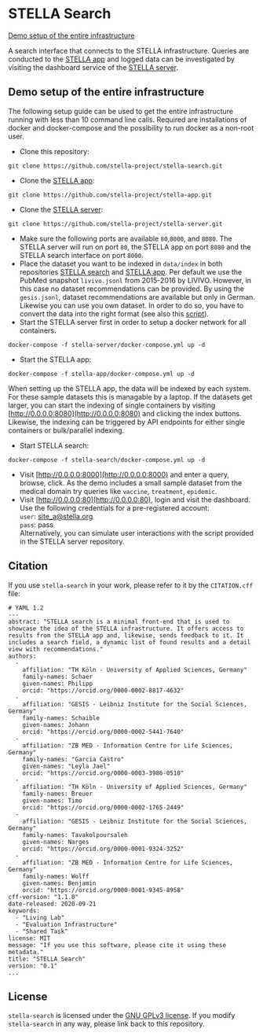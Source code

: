 # STELLA Search

[Demo setup of the entire infrastructure](https://github.com/stella-project/stella-search#demo-setup-of-the-entire-infrastructure)

A search interface that connects to the STELLA infrastructure. Queries are conducted to the [STELLA app](https://github.com/stella-project/stella-app) and logged data can be investigated by visiting the dashboard service of the [STELLA server](https://github.com/stella-project/stella-server).

## Demo setup of the entire infrastructure
The following setup guide can be used to get the entire infrastructure running with less than 10 command line calls. Required are installations of docker and docker-compose and the possibility to run docker as a non-root user.

* Clone this repository:
```
git clone https://github.com/stella-project/stella-search.git
```

* Clone the [STELLA app](https://github.com/stella-project/stella-app):
```
git clone https://github.com/stella-project/stella-app.git
```

* Clone the [STELLA server](https://github.com/stella-project/stella-server):
```
git clone https://github.com/stella-project/stella-server.git
```
* Make sure the following ports are available `80`,`8000`, and `8080`. The STELLA server will run on port `80`, the STELLA app on port `8080` and the STELLA search interface on port `8000`.   
* Place the dataset you want to be indexed in `data/index` in both repositories [STELLA search](https://github.com/stella-project/stella-search) and [STELLA app](https://github.com/stella-project/stella-app). Per default we use the PubMed snapshot `livivo.jsonl` from 2015-2016 by LIVIVO. However, in this case no dataset recommendations can be provided. By using the `gesis.jsonl`, dataset recommendations are available but only in German. Likewise you can use you own dataset. In order to do so, you have to convert the data into the right format (see also this [script](https://github.com/stella-project/stella-search/blob/master/data/convert.py)).
* Start the STELLA server first in order to setup a docker network for all containers.
```
docker-compose -f stella-server/docker-compose.yml up -d
```
* Start the STELLA app:
```
docker-compose -f stella-app/docker-compose.yml up -d
```
When setting up the STELLA app, the data will be indexed by each system. For these sample datasets this is managable by a laptop. If the datasets get larger, you can start the indexing of single containers by visiting [http://0.0.0.0:8080](http://0.0.0.0:8080) and clicking the index buttons. Likewise, the indexing can be triggered by API endpoints for either single containers or bulk/parallel indexing.
* Start STELLA search:
```
docker-compose -f stella-search/docker-compose.yml up -d
```
* Visit [http://0.0.0.0:8000](http://0.0.0.0:8000) and enter a query, browse, click. As the demo includes a small sample dataset from the medical domain try queries like `vaccine`, `treatment`, `epidemic`.
* Visit [http://0.0.0.0:80](http://0.0.0.0:80), login and visit the dashboard. Use the following credentials for a pre-registered account:  
`user`: site_a@stella.org  
`pass`: pass  
Alternatively, you can simulate user interactions with the script provided in the STELLA server repository.


## Citation

If you use `stella-search` in your work, please refer to it by the `CITATION.cff` file:


```
# YAML 1.2
---
abstract: "STELLA search is a minimal front-end that is used to showcase the idea of the STELLA infrastructure. It offers access to results from the STELLA app and, likewise, sends feedback to it. It includes a search field, a dynamic list of found results and a detail view with recommendations."
authors: 
  -
    affiliation: "TH Köln - University of Applied Sciences, Germany"
    family-names: Schaer
    given-names: Philipp
    orcid: "https://orcid.org/0000-0002-8817-4632"
  -
    affiliation: "GESIS - Leibniz Institute for the Social Sciences, Germany"
    family-names: Schaible
    given-names: Johann
    orcid: "https://orcid.org/0000-0002-5441-7640"
  -
    affiliation: "ZB MED - Information Centre for Life Sciences, Germany"
    family-names: "Garcia Castro"
    given-names: "Leyla Jael"
    orcid: "https://orcid.org/0000-0003-3986-0510"
  -
    affiliation: "TH Köln - University of Applied Sciences, Germany"
    family-names: Breuer
    given-names: Timo
    orcid: "https://orcid.org/0000-0002-1765-2449"
  -
    affiliation: "GESIS - Leibniz Institute for the Social Sciences, Germany"
    family-names: Tavakolpoursaleh
    given-names: Narges
    orcid: "https://orcid.org/0000-0001-9324-3252"
  -
    affiliation: "ZB MED - Information Centre for Life Sciences, Germany"
    family-names: Wolff
    given-names: Benjamin
    orcid: "https://orcid.org/0000-0001-9345-8958"
cff-version: "1.1.0"
date-released: 2020-09-21
keywords: 
  - "Living Lab"
  - "Evaluation Infrastructure"
  - "Shared Task"
license: MIT
message: "If you use this software, please cite it using these metadata."
title: "STELLA Search"
version: "0.1"
...
```

## License

`stella-search` is licensed under the [GNU GPLv3 license](https://github.com/stella-project/stella-search/blob/master/LICENSE). If you modify `stella-search` in any way, please link back to this repository.
